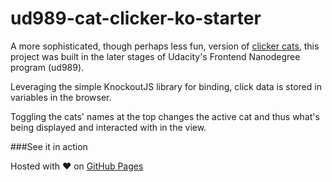 ud989-cat-clicker-ko-starter
============================

A more sophisticated, though perhaps less fun, version of [clicker cats](https://github.com/danielpowell4/clicker-cats), this project was built in the later stages of Udacity's Frontend Nanodegree program (ud989).

Leveraging the simple KnockoutJS library for binding, click data is stored in variables in the browser.

Toggling the cats' names at the top changes the active cat and thus what's being displayed and interacted with in the view.

###See it in action

Hosted with ❤️ on [GitHub Pages](http://danielpowell4.github.io/cat-clicker-knockout/)

